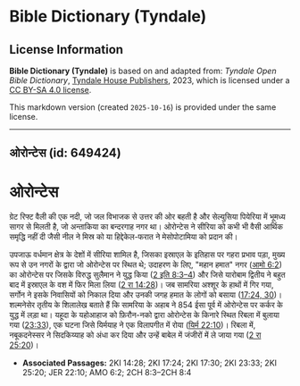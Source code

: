# Bible Dictionary (Tyndale)

## License Information

**Bible Dictionary (Tyndale)** is based on and adapted from: _Tyndale Open Bible Dictionary_, [Tyndale House Publishers](https://tyndaleopenresources.com/), 2023, which is licensed under a [CC BY-SA 4.0 license](https://creativecommons.org/licenses/by-sa/4.0/legalcode.en).

This markdown version (created `2025-10-16`) is provided under the same license.



--------------------------------

## ओरोन्टेस (id: 649424)

ओरोन्टेस
========

ग्रेट रिफ्ट वैली की एक नदी, जो जल विभाजक से उत्तर की ओर बहती है और सेल्युसिया पियेरिया में भूमध्य सागर से मिलती है, जो अन्ताकिया का बन्दरगाह नगर था। ओरोन्टेस ने सीरिया को कभी भी वैसी आर्थिक समृद्धि नहीं दी जैसी नील ने मिस्र को या हिद्देकेल\-फरात ने मेसोपोटामिया को प्रदान की।

उपजाऊ वर्धमान क्षेत्र के देशों में सीरिया शामिल है, जिसका इस्राएल के इतिहास पर गहरा प्रभाव पड़ा, मुख्य रूप से उन नगरों के द्वारा जो ओरोन्टेस पर स्थित थे; उदाहरण के लिए, "महान हमात" नगर ([आमो 6:2](https://ref.ly/Amos6:2)) का ओरोन्टेस पर जिसके विरुद्ध सुलैमान ने युद्ध किया ([2 इति 8:3–4](https://ref.ly/2Chr8:3-2Chr8:4)) और जिसे यारोबाम द्वितीय ने बहुत बाद में इस्राएल के वश में फिर मिला लिया ([2 रा 14:28](https://ref.ly/2Kgs14:28))। जब सामरिया अश्शूर के हाथों में गिर गया, सर्गोन ने इसके निवासियों को निकाल दिया और उनकी जगह हमात के लोगों को बसाया ([17:24, 30](https://ref.ly/2Kgs17:24,2Kgs17:30))। शल्मनेसेर तृतीय के शिलालेख बताते हैं कि सामरिया के अहाब ने 854 ईसा पूर्व में ओरोन्टेस पर कर्कर के युद्ध में लड़ा था। यहूदा के यहोआहाज को फ़िरौन\-नको द्वारा ओरोन्टेस के किनारे स्थित रिबला में बुलाया गया ([23:33](https://ref.ly/2Kgs23:33)), एक घटना जिसे यिर्मयाह ने एक विलापगीत में रोया ([यिर्म 22:10](https://ref.ly/Jer22:10))। रिबला में, नबूकदनेस्सर ने सिदकिय्याह को अंधा कर दिया और उन्हें बाबेल में जंजीरों में ले जाया गया ([2 रा 25:20](https://ref.ly/2Kgs25:20))।

* **Associated Passages:** 2KI 14:28; 2KI 17:24; 2KI 17:30; 2KI 23:33; 2KI 25:20; JER 22:10; AMO 6:2; 2CH 8:3–2CH 8:4

